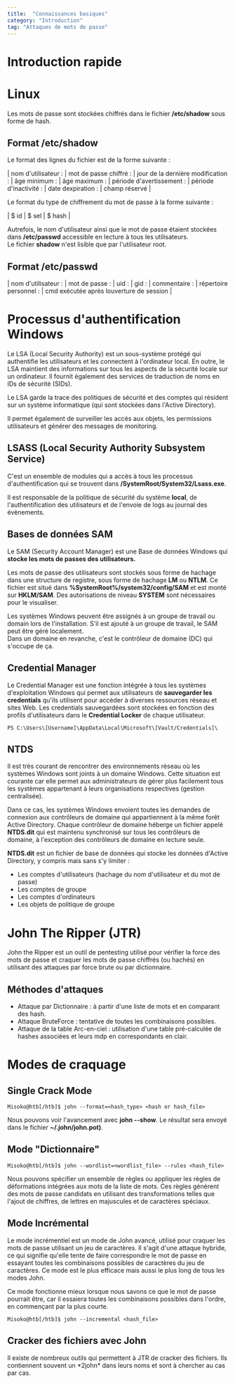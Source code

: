 ```yaml
---
title:  "Connaissances basiques"
category: "Introduction"
tag: "Attaques de mots de passe"
---
```

# Introduction rapide

# Linux
Les mots de passe sont stockées chiffrés dans le fichier **/etc/shadow** sous forme de hash.
## Format /etc/shadow
Le format des lignes du fichier est de la forme suivante :

| nom d'utilisateur : | mot de passe chiffré : | jour de la dernière modification : | âge minimum : | âge maximum : | période d'avertissement : | période d'inactivité : | date dexpiration : | champ réservé |

Le format du type de chiffrement du mot de passe à la forme suivante :

| \$ id | \$ sel | \$ hash |

Autrefois, le nom d'utilisateur ainsi que le mot de passe étaient stockées dans **/etc/passwd** accessible en lecture à tous les utilisateurs.\
Le fichier **shadow** n'est lisible que par l'utilisateur root.

## Format /etc/passwd

| nom d'utilisateur : | mot de passe : | uid : | gid : | commentaire : | répertoire personnel : | cmd exécutée après louverture de session |

# Processus d'authentification Windows
Le LSA (Local Security Authority) est un sous-système protégé qui authentifie les utilisateurs et les connectent à l'ordinateur local. En outre, le LSA maintient des informations sur tous les aspects de la sécurité locale sur un ordinateur. Il fournit également des services de traduction de noms en IDs de sécurité (SIDs).

Le LSA garde la trace des politiques de sécurité et des comptes qui résident sur un système informatique (qui sont stockées dans l'Active Directory).

Il permet également de surveiller les accès aux objets, les permissions utilisateurs et générer des messages de monitoring.

## LSASS (Local Security Authority Subsystem Service)
C'est un ensemble de modules qui a accès à tous les processus d'authentification qui se trouvent dans **/SystemRoot/System32/Lsass.exe**.

Il est responsable de la politique de sécurité du système **local**, de l'authentification des utilisateurs et de l'envoie de logs au journal des évènements.

## Bases de données SAM
Le SAM (Security Account Manager) est une Base de données Windows qui **stocke les mots de passes des utilisateurs.** 

Les mots de passe des utilisateurs sont stockés sous forme de hachage dans une structure de registre, sous forme de hachage **LM** ou **NTLM**. 
Ce fichier est situé dans **%SystemRoot%/system32/config/SAM** et est monté sur **HKLM/SAM**. Des autorisations de niveau **SYSTEM** sont nécessaires pour le visualiser.

Les systèmes Windows peuvent être assignés à un groupe de travail ou domain lors de l'installation. S'il est ajouté à un groupe de travail, le SAM peut être géré localement.\
Dans un domaine en revanche, c'est le contrôleur de domaine (DC) qui s'occupe de ça.

## Credential Manager
Le Credential Manager est une fonction intégrée à tous les systèmes d'exploitation Windows qui permet aux utilisateurs de **sauvegarder les credentials** qu'ils utilisent pour accéder à diverses ressources réseau et sites Web. Les credentials sauvegardées sont stockées en fonction des profils d'utilisateurs dans le **Credential Locker** de chaque utilisateur.
```console
PS C:\Users\[Username]\AppData\Local\Microsoft\[Vault/Credentials]\
```

## NTDS

Il est très courant de rencontrer des environnements réseau où les systèmes Windows sont joints à un domaine Windows. Cette situation est courante car elle permet aux administrateurs de gérer plus facilement tous les systèmes appartenant à leurs organisations respectives (gestion centralisée).

Dans ce cas, les systèmes Windows envoient toutes les demandes de connexion aux contrôleurs de domaine qui appartiennent à la même forêt Active Directory. Chaque contrôleur de domaine héberge un fichier appelé **NTDS.dit** qui est maintenu synchronisé sur tous les contrôleurs de domaine, à l'exception des contrôleurs de domaine en lecture seule. 

**NTDS.dit** est un fichier de base de données qui stocke les données d'Active Directory, y compris mais sans s'y limiter :

- Les comptes d'utilisateurs (hachage du nom d'utilisateur et du mot de passe)
- Les comptes de groupe
- Les comptes d'ordinateurs
- Les objets de politique de groupe

# John The Ripper (JTR)

John the Ripper est un outil de pentesting  utilisé pour vérifier la force des mots de passe et craquer les mots de passe chiffrés (ou hachés) en utilisant des attaques par force brute ou par dictionnaire.

## Méthodes d'attaques
- Attaque par Dictionnaire : à partir d'une liste de mots et en comparant des hash.
- Attaque BruteForce : tentative de toutes les combinaisons possibles.
- Attaque de la table Arc-en-ciel : utilisation d'une table pré-calculée de hashes associées et leurs mdp en correspondants en clair.

# Modes de craquage
## Single Crack Mode
```console
Misoko@htb[/htb]$ john --format=<hash_type> <hash or hash_file>
```
Nous pouvons voir l'avancement avec **john --show**.
Le résultat sera envoyé dans le fichier **~/.john/john.pot)**.

## Mode "Dictionnaire"
```console
Misoko@htb[/htb]$ john --wordlist=<wordlist_file> --rules <hash_file>
```
Nous pouvons spécifier un ensemble de règles ou appliquer les règles de déformations intégrées aux mots de la liste de mots. Ces règles génèrent des mots de passe candidats en utilisant des transformations telles que l'ajout de chiffres, de lettres en majuscules et de caractères spéciaux.

## Mode Incrémental

Le mode incrémentiel est un mode de John avancé, utilisé pour craquer les mots de passe utilisant un jeu de caractères. Il s'agit d'une attaque hybride, ce qui signifie qu'elle tente de faire correspondre le mot de passe en essayant toutes les combinaisons possibles de caractères du jeu de caractères. Ce mode est le plus efficace mais aussi le plus long de tous les modes John.

Ce mode fonctionne mieux lorsque nous savons ce que le mot de passe pourrait être, car il essaiera toutes les combinaisons possibles dans l'ordre, en commençant par la plus courte.
```console
Misoko@htb[/htb]$ john --incremental <hash_file>
```

## Cracker des fichiers avec John
Il existe de nombreux outils qui permettent à JTR de cracker des fichiers.
Ils contiennent souvent un \*2john\* dans leurs noms et sont à chercher au cas par cas.